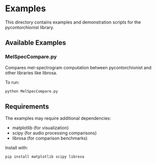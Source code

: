 # Examples

This directory contains examples and demonstration scripts for the pycontorchionist library.

## Available Examples

### MelSpecCompare.py
Compares mel-spectrogram computation between pycontorchionist and other libraries like librosa.

To run:
```bash
python MelSpecCompare.py
```

## Requirements

The examples may require additional dependencies:
- matplotlib (for visualization)
- scipy (for audio processing comparisons)
- librosa (for comparison benchmarks)

Install with:
```bash
pip install matplotlib scipy librosa
```

